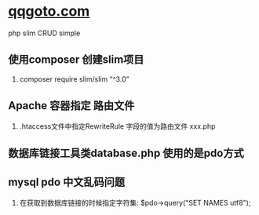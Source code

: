 # [qqgoto.com](http://www.qqgoto.com)
php slim CRUD simple

## 使用composer 创建slim项目
  1. composer require slim/slim “^3.0”


## Apache 容器指定 路由文件 
  1. .htaccess文件中指定RewriteRule 字段的值为路由文件 xxx.php

## 数据库链接工具类database.php 使用的是pdo方式

## mysql pdo 中文乱码问题 
  1. 在获取到数据库链接的时候指定字符集:  $pdo->query("SET NAMES utf8");


